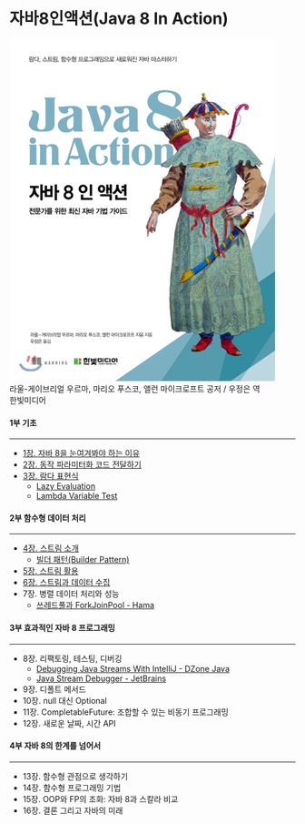 # 자바8인액션(Java 8 In Action)
![java8inaction](./Java8InAction_book.jpg)   
라울-게이브리얼 우르마, 마리오 푸스코, 앨런 마이크로프트 공저 / 우정은 역  
한빛미디어  

#### 1부 기초  
---
- [1장. 자바 8을 눈여겨봐야 하는 이유](Chapter1/자바8을눈여겨봐야하는이유.md)  
- [2장. 동작 파라미터화 코드 전달하기](Chapter2/동작파라미터화코드전달하기.md)  
- [3장. 람다 표현식](Chapter3/자바8인액션-람다표현식.md)
  - [Lazy Evaluation](Chapter3/Lambda_Lazy_Evaluation.md)  
  - [Lambda Variable Test](Chapter3/Lambda_Variable_Test.md)

#### 2부 함수형 데이터 처리  
---
- [4장. 스트림 소개](Chapter4/스트림소개.md)
  - [빌더 패턴(Builder Pattern)](Chapter4/BuilderPattern/BuilderPattern.md)
- [5장. 스트림 활용](Chapter5/스트림활용.md)  
- [6장. 스트림과 데이터 수집](Chapter6/스트림으로_데이터_수집.md)  
- 7장. 병렬 데이터 처리와 성능
  - [쓰레드풀과 ForkJoinPool - Hama](https://hamait.tistory.com/612)

#### 3부 효과적인 자바 8 프로그래밍  
---
- 8장. 리팩토링, 테스팅, 디버깅
    - [Debugging Java Streams With IntelliJ - DZone Java](https://dzone.com/articles/debugging-java-streams-with-intellij)
    - [Java Stream Debugger - JetBrains](https://plugins.jetbrains.com/plugin/9696-java-stream-debugger)
- 9장. 디폴트 메서드  
- 10장. null 대신 Optional  
- 11장. CompletableFuture: 조합할 수 있는 비동기 프로그래밍  
- 12장. 새로운 날짜, 시간 API  

#### 4부 자바 8의 한계를 넘어서  
---
- 13장. 함수형 관점으로 생각하기  
- 14장. 함수형 프로그래밍 기법  
- 15장. OOP와 FP의 조화: 자바 8과 스칼라 비교  
- 16장. 결론 그리고 자바의 미래   
